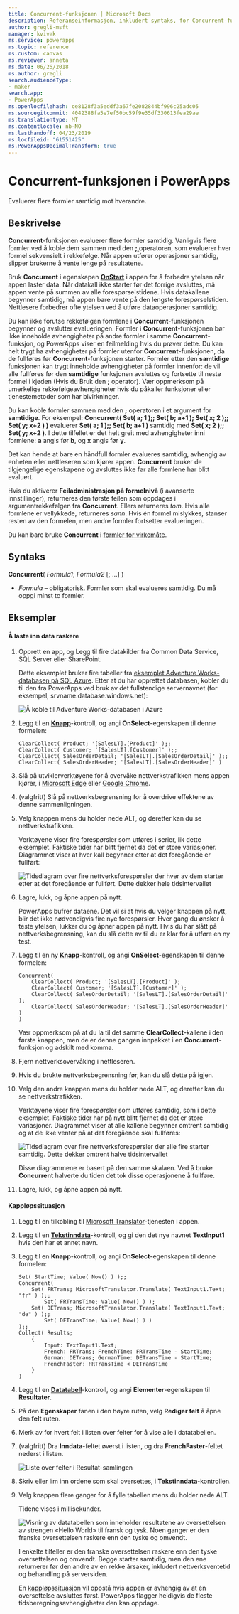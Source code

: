 ```yaml
---
title: Concurrent-funksjonen | Microsoft Docs
description: Referanseinformasjon, inkludert syntaks, for Concurrent-funksjonen i PowerApps
author: gregli-msft
manager: kvivek
ms.service: powerapps
ms.topic: reference
ms.custom: canvas
ms.reviewer: anneta
ms.date: 06/26/2018
ms.author: gregli
search.audienceType:
- maker
search.app:
- PowerApps
ms.openlocfilehash: ce8128f3a5eddf3a67fe2082844bf996c25adc05
ms.sourcegitcommit: 4042388fa5e7ef50bc59f9e35df330613fea29ae
ms.translationtype: MT
ms.contentlocale: nb-NO
ms.lasthandoff: 04/23/2019
ms.locfileid: "61551425"
ms.PowerAppsDecimalTransform: true
---
```

# <a name="concurrent-function-in-powerapps"></a>Concurrent-funksjonen i PowerApps
Evaluerer flere formler samtidig mot hverandre.

## <a name="description"></a>Beskrivelse
**Concurrent**-funksjonen evaluerer flere formler samtidig. Vanligvis flere formler ved å koble dem sammen med den [ **;** ](operators.md) operatoren, som evaluerer hver formel sekvensielt i rekkefølge. Når appen utfører operasjoner samtidig, slipper brukerne å vente lenge på resultatene.

Bruk **Concurrent** i egenskapen [**OnStart**](../controls/control-screen.md) i appen for å forbedre ytelsen når appen laster data. Når datakall ikke starter før det forrige avsluttes, må appen vente på summen av alle forespørselstidene. Hvis datakallene begynner samtidig, må appen bare vente på den lengste forespørselstiden. Nettlesere forbedrer ofte ytelsen ved å utføre dataoperasjoner samtidig.

Du kan ikke forutse rekkefølgen formlene i **Concurrent**-funksjonen begynner og avslutter evalueringen. Formler i **Concurrent**-funksjonen bør ikke inneholde avhengigheter på andre formler i samme **Concurrent**-funksjon, og PowerApps viser en feilmelding hvis du prøver dette. Du kan helt trygt ha avhengigheter på formler utenfor **Concurrent**-funksjonen, da de fullføres før **Concurrent**-funksjonen starter. Formler etter den **samtidige** funksjonen kan trygt inneholde avhengigheter på formler innenfor: de vil alle fullføres før den **samtidige** funksjonen avsluttes og fortsette til neste formel i kjeden (Hvis du Bruk den **;** operator). Vær oppmerksom på umerkelige rekkefølgeavhengigheter hvis du påkaller funksjoner eller tjenestemetoder som har bivirkninger.

Du kan koble formler sammen med den **;** operatoren i et argument for **samtidige**. For eksempel: **Concurrent( Set( a; 1 );; Set( b; a+1 ); Set( x; 2 );; Set( y; x+2 ) )** evaluerer **Set( a; 1 );; Set( b; a+1 )** samtidig med **Set( x; 2 );; Set( y; x+2 )**. I dette tilfellet er det helt greit med avhengigheter inni formlene: **a** angis før **b**, og **x** angis før **y**.

Det kan hende at bare en håndfull formler evalueres samtidig, avhengig av enheten eller nettleseren som kjører appen. **Concurrent** bruker de tilgjengelige egenskapene og avsluttes ikke før alle formlene har blitt evaluert.

Hvis du aktiverer **Feiladministrasjon på formelnivå** (i avanserte innstillinger), returneres den første feilen som oppdages i argumentrekkefølgen fra **Concurrent**. Ellers returneres *tom*. Hvis alle formlene er vellykkede, returneres *sann*. Hvis én formel mislykkes, stanser resten av den formelen, men andre formler fortsetter evalueringen.

Du kan bare bruke **Concurrent** i [formler for virkemåte](../working-with-formulas-in-depth.md).

## <a name="syntax"></a>Syntaks
**Concurrent**( *Formula1*; *Formula2* [; ...] )

* *Formula* – obligatorisk. Formler som skal evalueres samtidig. Du må oppgi minst to formler.

## <a name="examples"></a>Eksempler

#### <a name="loading-data-faster"></a>Å laste inn data raskere

1. Opprett en app, og Legg til fire datakilder fra Common Data Service, SQL Server eller SharePoint. 

    Dette eksemplet bruker fire tabeller fra [eksemplet Adventure Works-databasen på SQL Azure](https://docs.microsoft.com/azure/sql-database/sql-database-get-started-portal). Etter at du har opprettet databasen, kobler du til den fra PowerApps ved bruk av det fullstendige servernavnet (for eksempel, srvname.database.windows.net):

    ![Å koble til Adventure Works-databasen i Azure](media/function-concurrent/connect-database.png)

2. Legg til en **[Knapp](../controls/control-button.md)**-kontroll, og angi **OnSelect**-egenskapen til denne formelen:

    ```powerapps-comma
    ClearCollect( Product; '[SalesLT].[Product]' );;
    ClearCollect( Customer; '[SalesLT].[Customer]' );;
    ClearCollect( SalesOrderDetail; '[SalesLT].[SalesOrderDetail]' );; 
    ClearCollect( SalesOrderHeader; '[SalesLT].[SalesOrderHeader]' )
    ```

3. Slå på utviklerverktøyene for å overvåke nettverkstrafikken mens appen kjører, i [Microsoft Edge](https://docs.microsoft.com/microsoft-edge/devtools-guide/network) eller [Google Chrome](https://developers.google.com/web/tools/chrome-devtools/network-performance/).

1. (valgfritt) Slå på nettverksbegrensning for å overdrive effektene av denne sammenligningen.

4. Velg knappen mens du holder nede ALT, og deretter kan du se nettverkstrafikken.

    Verktøyene viser fire forespørsler som utføres i serier, lik dette eksemplet.  Faktiske tider har blitt fjernet da det er store variasjoner.  Diagrammet viser at hver kall begynner etter at det foregående er fullført:

    ![Tidsdiagram over fire nettverksforespørsler der hver av dem starter etter at det foregående er fullført. Dette dekker hele tidsintervallet](media/function-concurrent/chained-network.png)

5. Lagre, lukk, og åpne appen på nytt.

    PowerApps bufrer dataene. Det vil si at hvis du velger knappen på nytt, blir det ikke nødvendigvis fire nye forespørsler. Hver gang du ønsker å teste ytelsen, lukker du og åpner appen på nytt. Hvis du har slått på nettverksbegrensning, kan du slå dette av til du er klar for å utføre en ny test.

1. Legg til en ny **[Knapp](../controls/control-button.md)**-kontroll, og angi **OnSelect**-egenskapen til denne formelen:

    ```powerapps-comma
    Concurrent( 
        ClearCollect( Product; '[SalesLT].[Product]' ); 
        ClearCollect( Customer; '[SalesLT].[Customer]' );
        ClearCollect( SalesOrderDetail; '[SalesLT].[SalesOrderDetail]' );
        ClearCollect( SalesOrderHeader; '[SalesLT].[SalesOrderHeader]' )
    )
    ```

    Vær oppmerksom på at du la til det samme **ClearCollect**-kallene i den første knappen, men de er denne gangen innpakket i en **Concurrent**-funksjon og adskilt med komma.

2. Fjern nettverksovervåking i nettleseren.

1. Hvis du brukte nettverksbegrensning før, kan du slå dette på igjen.

3. Velg den andre knappen mens du holder nede ALT, og deretter kan du se nettverkstrafikken.

    Verktøyene viser fire forespørsler som utføres samtidig, som i dette eksemplet.  Faktiske tider har på nytt blitt fjernet da det er store variasjoner.  Diagrammet viser at alle kallene begynner omtrent samtidig og at de ikke venter på at det foregående skal fullføres:

    ![Tidsdiagram over fire nettverksforespørsler der alle fire starter samtidig. Dette dekker omtrent halve tidsintervallet](media/function-concurrent/concurrent-network.png)

    Disse diagrammene er basert på den samme skalaen. Ved å bruke **Concurrent** halverte du tiden det tok disse operasjonene å fullføre. 

5. Lagre, lukk, og åpne appen på nytt.

#### <a name="race-condition"></a>Kappløpssituasjon

1. Legg til en tilkobling til [Microsoft Translator](../connections/connection-microsoft-translator.md)-tjenesten i appen.

2. Legg til en [**Tekstinndata**](../controls/control-text-input.md)-kontroll, og gi den det nye navnet **TextInput1** hvis den har et annet navn.

3. Legg til en **Knapp**-kontroll, og angi **OnSelect**-egenskapen til denne formelen:

    ```powerapps-comma
    Set( StartTime; Value( Now() ) );;
    Concurrent(
        Set( FRTrans; MicrosoftTranslator.Translate( TextInput1.Text; "fr" ) );; 
            Set( FRTransTime; Value( Now() ) );
        Set( DETrans; MicrosoftTranslator.Translate( TextInput1.Text; "de" ) );; 
            Set( DETransTime; Value( Now() ) )
    );;
    Collect( Results;
        { 
            Input: TextInput1.Text;
            French: FRTrans; FrenchTime: FRTransTime - StartTime; 
            German: DETrans; GermanTime: DETransTime - StartTime; 
            FrenchFaster: FRTransTime < DETransTime
        }
    )
    ```

4. Legg til en [**Datatabell**](../controls/control-data-table.md)-kontroll, og angi **Elementer**-egenskapen til **Resultater**.

1. På den **Egenskaper** fanen i den høyre ruten, velg **Rediger felt** å åpne den **felt** ruten.

1. Merk av for hvert felt i listen over felter for å vise alle i datatabellen.

1. (valgfritt) Dra **Inndata**-feltet øverst i listen, og dra **FrenchFaster**-feltet nederst i listen.

    ![Liste over felter i Resultat-samlingen](media/function-concurrent/field-list.png) 

6. Skriv eller lim inn ordene som skal oversettes, i **Tekstinndata**-kontrollen.

7. Velg knappen flere ganger for å fylle tabellen mens du holder nede ALT.

    Tidene vises i millisekunder.
  
    ![Visning av datatabellen som inneholder resultatene av oversettelsen av strengen «Hello World» til fransk og tysk. Noen ganger er den franske oversettelsen raskere enn den tyske og omvendt.](media/function-concurrent/race-condition.png) 

    I enkelte tilfeller er den franske oversettelsen raskere enn den tyske oversettelsen og omvendt. Begge starter samtidig, men den ene returnerer før den andre av en rekke årsaker, inkludert nettverksventetid og behandling på serversiden.

    En [kappløpssituasjon](https://en.wikipedia.org/wiki/Race_condition) vil oppstå hvis appen er avhengig av at én oversettelse avsluttes først. PowerApps flagger heldigvis de fleste tidsberegningsavhengigheter den kan oppdage.

